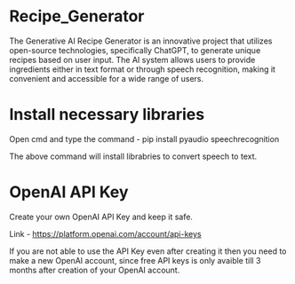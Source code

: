# Recipe_Generator
The Generative AI Recipe Generator is an innovative project that utilizes open-source technologies, specifically ChatGPT, to generate unique recipes based on user input. The AI system allows users to provide ingredients either in text format or through speech recognition, making it convenient and accessible for a wide range of users.
# Install necessary libraries
Open cmd and type the command - pip install pyaudio speechrecognition

The above command will install librabries to convert speech to text.

# OpenAI API Key
Create your own OpenAI API Key and keep it safe.

Link - https://platform.openai.com/account/api-keys

If you are not able to use the API Key even after creating it then you need to make a new OpenAI account, since free API keys is only avaible till 3 months after creation of your OpenAI account.
